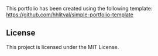 This portfolio has been created using the following template: https://github.com/hhlitval/simple-portfolio-template


## License

This project is licensed under the MIT License.

